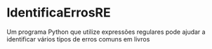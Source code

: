 # IdentificaErrosRE
Um programa Python que utilize expressões regulares pode ajudar a identificar vários tipos de erros comuns em livros
